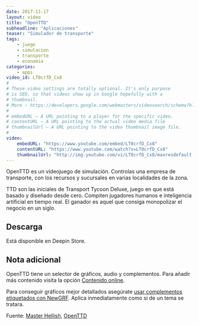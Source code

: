 ```yaml
---
date: 2017-11-17
layout: video
title: "OpenTTD"
subheadline: "Aplicaciones"
teaser: "Simulador de transporte"
tags:
    - juego
    - simulacion
    - transporte
    - economia
categories:
    - apps
video_id: LT0crfD_Cx8
#
# These video settings are totally optional. It's only purpose
# is SEO, so that videos show up in Google hopefully with a
# thumbnail.
# More › https://developers.google.com/webmasters/videosearch/schema?hl=en&rd=1
#
# embedURL – A URL pointing to a player for the specific video.
# contentURL – A URL pointing to the actual video media file
# thumbnailUrl – A URL pointing to the video thumbnail image file.
#
video:
    embedURL: "https://www.youtube.com/embed/LT0crfD_Cx8"
    contentURL: "https://www.youtube.com/watch?v=LT0crfD_Cx8"
    thumbnailUrl: "http://img.youtube.com/vi/LT0crfD_Cx8/maxresdefault.jpg"
---
```

<!--more-->

OpenTTD es un videojuego de simulación. Controlas una empresa de transporte, con los recursos y sucursales en varias localidades de la zona.

TTD son las iniciales de Transport Tycoon Deluxe, juego en que está basado y diseñado desde cero. Compiten jugadores humanos e inteligencia artificial en tiempo real. El ganador es aquel que consiga monopolizar el negocio en un siglo.

## Descarga

Está disponible en Deepin Store.

## Nota adicional

OpenTTD tiene un selector de gráficos, audio y complementos. Para añadir más contenido visita la opción [Contenido online](https://wiki.openttd.org/Contenido_online/Es).

Para conseguir gráficos mejor detallados asegúrate [usar complementos etiquetados con NewGRF](https://wiki.openttd.org/NewGRF/Es). Aplica inmediatamente como si de un tema se tratara.

Fuente: [Master Hellish](https://www.youtube.com/channel/UClojcaJLl9JaJG2fatG0naw), [OpenTTD](https://www.openttd.org/en/)
